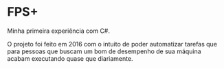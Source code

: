 # FPS+

Minha primeira experiência com C#.

O projeto foi feito em 2016 com o intuito de poder automatizar tarefas que para pessoas que buscam um bom de desempenho de sua máquina acabam executando quase que diariamente.
